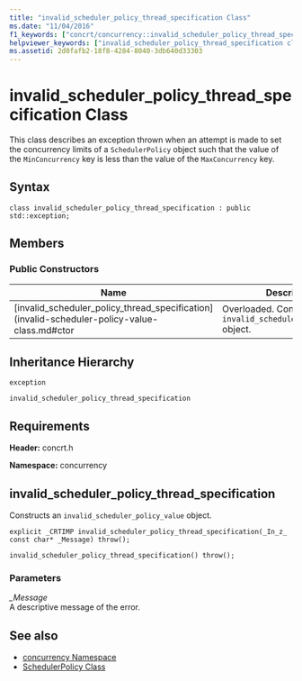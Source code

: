 ```yaml
---
title: "invalid_scheduler_policy_thread_specification Class"
ms.date: "11/04/2016"
f1_keywords: ["concrt/concurrency::invalid_scheduler_policy_thread_specification"]
helpviewer_keywords: ["invalid_scheduler_policy_thread_specification class"]
ms.assetid: 2d0fafb2-18f8-4284-8040-3db640d33303
---
```

# invalid_scheduler_policy_thread_specification Class

This class describes an exception thrown when an attempt is made to set the concurrency limits of a `SchedulerPolicy` object such that the value of the `MinConcurrency` key is less than the value of the `MaxConcurrency` key.

## Syntax

```
class invalid_scheduler_policy_thread_specification : public std::exception;
```

## Members

### Public Constructors

|Name|Description|
|----------|-----------------|
|[invalid_scheduler_policy_thread_specification](invalid-scheduler-policy-value-class.md#ctor|Overloaded. Constructs an `invalid_scheduler_policy_value` object.|

## Inheritance Hierarchy

`exception`

`invalid_scheduler_policy_thread_specification`

## Requirements

**Header:** concrt.h

**Namespace:** concurrency
##  <a name="ctor"></a> invalid_scheduler_policy_thread_specification

Constructs an `invalid_scheduler_policy_value` object.

```
explicit _CRTIMP invalid_scheduler_policy_thread_specification(_In_z_ const char* _Message) throw();

invalid_scheduler_policy_thread_specification() throw();
```

### Parameters

*_Message*<br/>
A descriptive message of the error.

## See also

- [concurrency Namespace](concurrency-namespace.md)
- [SchedulerPolicy Class](schedulerpolicy-class.md)
